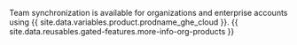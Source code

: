 Team synchronization is available for organizations and enterprise accounts using {{ site.data.variables.product.prodname_ghe_cloud }}. {{ site.data.reusables.gated-features.more-info-org-products }}
